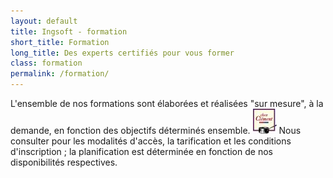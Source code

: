 ```yaml
---
layout: default
title: Ingsoft - formation
short_title: Formation
long_title: Des experts certifiés pour vous former
class: formation
permalink: /formation/
---
```


L'ensemble de nos formations sont élaborées et réalisées "sur mesure", à la demande, en fonction des objectifs déterminés ensemble.
<img src="/img/clients/image015.jpg">
Nous consulter pour les modalités d'accès, la tarification et les conditions d'inscription ; la planification est déterminée en fonction de nos disponibilités respectives.
